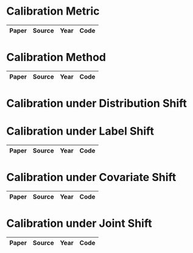 # Calibration Metric
| Paper | Source | Year| Code|
|-------|-------|-------|-------|


# Calibration Method
| Paper | Source | Year| Code|
|-------|-------|-------|-------|


# Calibration under Distribution Shift

# Calibration under Label Shift
| Paper | Source | Year| Code|
|-------|-------|-------|-------|

# Calibration under Covariate Shift
| Paper | Source | Year| Code|
|-------|-------|-------|-------|

# Calibration under Joint Shift
| Paper | Source | Year| Code|
|-------|-------|-------|-------|
